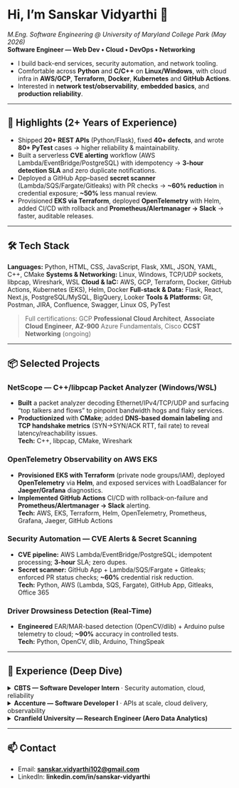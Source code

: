 # Hi, I’m Sanskar Vidyarthi 👋
*M.Eng. Software Engineering @ University of Maryland College Park (May 2026)*  
**Software Engineer — Web Dev • Cloud • DevOps • Networking**

- I build back-end services, security automation, and network tooling.  
- Comfortable across **Python** and **C/C++** on **Linux/Windows**, with cloud infra in **AWS/GCP**, **Terraform**, **Docker**, **Kubernetes** and **GitHub Actions**.  
- Interested in **network test/observability**, **embedded basics**, and **production reliability**.

---

## 🔎 Highlights (2+ Years of Experience)
- Shipped **20+ REST APIs** (Python/Flask), fixed **40+ defects**, and wrote **80+ PyTest** cases → higher reliability & maintainability.  
- Built a serverless **CVE alerting** workflow (AWS Lambda/EventBridge/PostgreSQL) with idempotency → **3-hour detection SLA** and zero duplicate notifications.  
- Deployed a GitHub App–based **secret scanner** (Lambda/SQS/Fargate/Gitleaks) with PR checks → **~60% reduction** in credential exposure; **~50%** less manual review.  
- Provisioned **EKS via Terraform**, deployed **OpenTelemetry** with Helm, added CI/CD with rollback and **Prometheus/Alertmanager → Slack** → faster, auditable releases.

---

## 🛠️ Tech Stack
**Languages:** Python, HTML, CSS, JavaScript, Flask, XML, JSON, YAML, C++, CMake 
**Systems & Networking:** Linux, Windows, TCP/UDP sockets, libpcap, Wireshark, WSL 
**Cloud & IaC:** AWS, GCP, Terraform, Docker, GitHub Actions, Kubernetes (EKS), Helm, Docker 
**Full-stack & Data:** Flask,  React, Next.js, PostgreSQL/MySQL, BigQuery, Looker
**Tools & Platforms:** Git, Postman, JIRA, Confluence, Swagger, Linux OS, PyTest

> Full certifications: GCP **Professional Cloud Architect**, **Associate Cloud Engineer**, **AZ-900** Azure Fundamentals, Cisco **CCST Networking** (ongoing)

---

## 📦 Selected Projects
### NetScope — C++/libpcap Packet Analyzer (Windows/WSL)
- **Built** a packet analyzer decoding Ethernet/IPv4/TCP/UDP and surfacing “top talkers and flows” to pinpoint bandwidth hogs and flaky services.  
- **Productionized** with **CMake**; added **DNS-based domain labeling** and **TCP handshake metrics** (SYN→SYN/ACK RTT, fail rate) to reveal latency/reachability issues.  
**Tech:** C++, libpcap, CMake, Wireshark

### OpenTelemetry Observability on AWS EKS
- **Provisioned** **EKS with Terraform** (private node groups/IAM), deployed **OpenTelemetry** via **Helm**, and exposed services with LoadBalancer for **Jaeger/Grafana** diagnostics.  
- **Implemented** **GitHub Actions** CI/CD with rollback-on-failure and **Prometheus/Alertmanager → Slack** alerting.  
**Tech:** AWS, EKS, Terraform, Helm, OpenTelemetry, Prometheus, Grafana, Jaeger, GitHub Actions

### Security Automation — CVE Alerts & Secret Scanning
- **CVE pipeline:** AWS Lambda/EventBridge/PostgreSQL; idempotent processing; **3-hour** SLA; zero dupes.  
- **Secret scanner:** GitHub App + Lambda/SQS/Fargate + Gitleaks; enforced PR status checks; **~60%** credential risk reduction.  
**Tech:** Python, AWS (Lambda, SQS, Fargate), GitHub App, Gitleaks, Office 365

### Driver Drowsiness Detection (Real-Time)
- **Engineered** EAR/MAR-based detection (OpenCV/dlib) + Arduino pulse telemetry to cloud; **~90%** accuracy in controlled tests.  
**Tech:** Python, OpenCV, dlib, Arduino, ThingSpeak

---

## 💼 Experience (Deep Dive)

<details>
<summary><b>CBTS — Software Developer Intern</b> · Security automation, cloud, reliability</summary>

**Context:** Joined to harden developer workflows and reduce security toil.

- **CVE Alerting (serverless)**
  - **Problem:** Vendor CVEs arriving ad-hoc → duplicates and delayed triage.
  - **Approach:** Built an idempotent pipeline on **AWS (Lambda, EventBridge, PostgreSQL)** to ingest/parse advisories every 3 hours; added **structured logs/metrics** and O365 notifications with runbooks.
  - **Impact:** **3-hour detection SLA**, eliminated duplicate alerts, faster routing to owners.

- **Secret Scanning (merge protection)**
  - **Problem:** Credentials occasionally landed in PRs; manual review was noisy.
  - **Approach:** Developed a **GitHub App** workflow with **Lambda, SQS, Fargate, Gitleaks**; enforced **PR status checks** so risk never merged.
  - **Impact:** **~60% reduction** in credential-exposure incidents; **~50% less** manual review. 

- **Quality & Ops**
  - **What I added:** CI checks (lint/tests), policy gates, incident docs; verified across **Linux/Windows** environments.

**Tech:** Python, AWS (Lambda/SQS/Fargate/EventBridge), PostgreSQL, GitHub App/Checks API, Gitleaks, Office 365, GitHub Actions, logging/metrics
</details>

<details>
<summary><b>Accenture — Software Developer I</b> · APIs at scale, cloud delivery, observability</summary>

- **API Platform**
  - **Built:** **20+ Python/Flask REST APIs**, fully documented (**Swagger/Postman**).
  - **Quality:** **80+ PyTest** cases; **40+ defects** resolved → higher reliability & maintainability.

- **Cloud Release Engineering**
  - **Automated:** Deployments with **Docker + Terraform (GCP)**; addressed **100+ Artifact Registry** issues.
  - **Outcome:** **~40% faster** release cycles; stabilized build/publish paths.

- **Observability & Data**
  - **Delivered:** **20+ Looker (LookML)** dashboards; Python data flows with **BigQuery + Cloud Scheduler** and **10+ Cloud Monitoring** policies for SIEM/SOAR visibility.

- **Dev Practices**
  - **Standardized:** API patterns, test templates, and POC docs (**50+**) to accelerate onboarding and code reuse.

**Tech:** Python/Flask, SQL, Postman/Swagger, Docker, Terraform (GCP), BigQuery, Looker/LookML, Cloud Monitoring, Git
</details>

<details>
<summary><b>Cranfield University — Research Engineer (Aero Data Analytics)</b></summary>

- **Digital-Twin-style Analytics**
  - **Built:** MATLAB/Turbomatch pipeline simulating flight conditions; **~95%** parameter prediction accuracy for maintenance planning.
- **Signal Processing**
  - **Implemented:** Scattered interpolation for remote engine data → error **<1%** (Case 1) and **~3%** (Case 2).

**Tech:** MATLAB, Turbomatch, data interpolation, experiment design
</details>

---

## 📫 Contact
- Email: **sanskar.vidyarthi102@gmail.com**  
- LinkedIn: **linkedin.com/in/sanskar-vidyarthi**  


